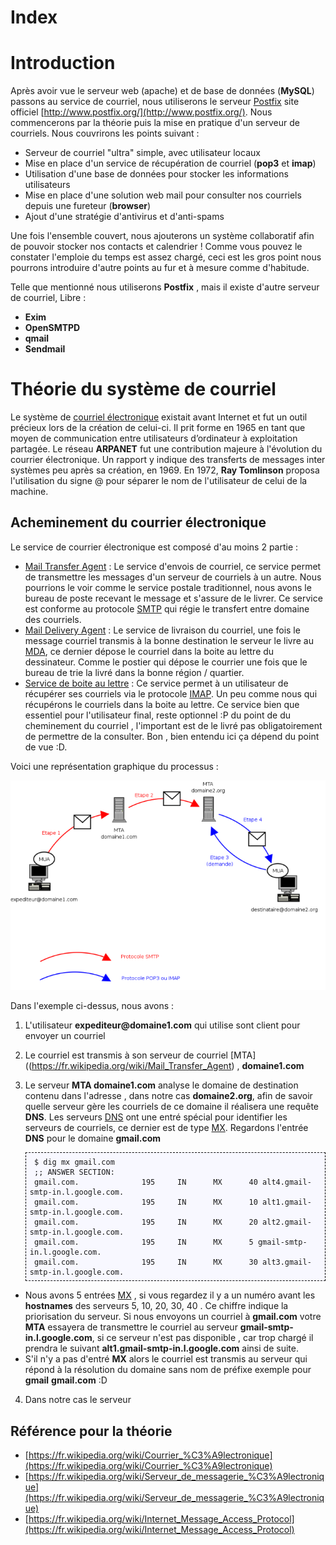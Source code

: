 <meta http-equiv='Content-Type' content='text/html; charset=utf-8' /> 
<style>
pre{background:#F8F8FF; border:black dashed 1px; padding:6px}
</style>


# Index 

# <a name="Intro" /> Introduction

Après avoir vue le serveur web (apache) et de base de données (__MySQL__) passons au service de courriel, nous utiliserons le serveur [Postfix](https://fr.wikipedia.org/wiki/Postfix) site officiel [http://www.postfix.org/](http://www.postfix.org/). Nous commencerons par la théorie puis la mise en pratique d'un serveur de courriels. Nous couvrirons les  points suivant :

* Serveur de courriel "ultra" simple, avec utilisateur locaux
* Mise en place d'un service de récupération de courriel (__pop3__ et __imap__)
* Utilisation d'une base de données pour stocker les informations utilisateurs
* Mise en place d'une solution web mail pour consulter nos courriels depuis une fureteur (__browser__)
* Ajout d'une stratégie d'antivirus et d'anti-spams 

Une fois l'ensemble couvert, nous ajouterons un système collaboratif afin de pouvoir stocker nos contacts et calendrier !
Comme vous pouvez le constater l'emploie du temps est assez chargé, ceci est les gros point nous pourrons introduire d'autre points au fur et à mesure comme d'habitude.

Telle que mentionné nous utiliserons __Postfix__ , mais il existe d'autre serveur de courriel, Libre :

* __Exim__
* __OpenSMTPD__
* __qmail__
* __Sendmail__

# <a name="Theorie" /> Théorie du système de courriel

Le système de [courriel électronique](https://fr.wikipedia.org/wiki/Courrier_%C3%A9lectronique) existait avant Internet et fut un outil précieux lors de la création de celui-ci. Il prit forme en 1965 en tant que moyen de communication entre utilisateurs d’ordinateur à exploitation partagée. Le réseau __ARPANET__ fut une contribution majeure à l'évolution du courrier électronique. Un rapport y indique des transferts de messages inter systèmes peu après sa création, en 1969. En 1972, __Ray Tomlinson__ proposa l'utilisation du signe @ pour séparer le nom de l'utilisateur de celui de la machine.

## <a name="Workflow" /> Acheminement du courrier électronique

Le service de courrier électronique est composé d'au moins 2 partie :

* [Mail Transfer Agent](https://fr.wikipedia.org/wiki/Mail_Transfer_Agent) : Le service d'envois de courriel, ce service permet de transmettre les messages d'un serveur de courriels à un autre. Nous pourrions le voir comme le service postale traditionnel, nous avons le bureau de poste recevant le message et s'assure de le livrer. Ce service est conforme au protocole [SMTP](https://fr.wikipedia.org/wiki/Simple_Mail_Transfer_Protocol) qui régie le transfert entre domaine des courriels.
* [Mail Delivery Agent](https://fr.wikipedia.org/wiki/Mail_Delivery_Agent) : Le service de livraison du courriel, une fois le message courriel transmis à la bonne destination le serveur le livre au [MDA](https://fr.wikipedia.org/wiki/Mail_Delivery_Agent), ce dernier dépose le courriel dans la boite au lettre du dessinateur. Comme le postier qui dépose le courrier une fois que le bureau de trie la livré dans la bonne région / quartier.
* [Service de boite au lettre](https://fr.wikipedia.org/wiki/Internet_Message_Access_Protocol) : Ce service permet à un utilisateur de récupérer ses courriels via le protocole [IMAP](https://fr.wikipedia.org/wiki/Internet_Message_Access_Protocol). Un peu comme nous qui récupérons le courriels dans la boite au lettre. Ce service bien que essentiel pour l'utilisateur final, reste optionnel :P du point de du cheminement du courriel , l'important est de le livré pas obligatoirement de permettre de la consulter. Bon , bien entendu ici ça dépend du point de vue :D.


Voici une représentation graphique du processus :

![Etapes_envoi_email.png](./imgs/Etapes_envoi_email.png)

Dans l'exemple ci-dessus, nous avons :

1. L'utilisateur __expediteur@domaine1.com__ qui utilise sont client pour envoyer un courriel
2. Le courriel est transmis à son serveur de courriel [MTA]((https://fr.wikipedia.org/wiki/Mail_Transfer_Agent) , __domaine1.com__
3. Le serveur __MTA domaine1.com__ analyse le domaine de destination contenu dans l'adresse , dans notre cas __domaine2.org__, afin de savoir quelle serveur gère les courriels de ce domaine il réalisera une requête __DNS__. Les serveurs [DNS](https://fr.wikipedia.org/wiki/Domain_Name_System) ont une entré spécial pour identifier les serveurs de courriels, ce dernier est de type [MX](https://fr.wikipedia.org/wiki/Enregistrement_Mail_eXchanger). Regardons l'entrée __DNS__ pour le domaine __gmail.com__

        $ dig mx gmail.com
        ;; ANSWER SECTION:
        gmail.com.              195     IN      MX      40 alt4.gmail-smtp-in.l.google.com.
        gmail.com.              195     IN      MX      10 alt1.gmail-smtp-in.l.google.com.
        gmail.com.              195     IN      MX      20 alt2.gmail-smtp-in.l.google.com.
        gmail.com.              195     IN      MX      5 gmail-smtp-in.l.google.com.
        gmail.com.              195     IN      MX      30 alt3.gmail-smtp-in.l.google.com.
* Nous avons 5 entrées [MX](https://fr.wikipedia.org/wiki/Enregistrement_Mail_eXchanger) , si vous regardez il y a un numéro avant les __hostnames__ des serveurs 5, 10, 20, 30, 40 . Ce chiffre indique la priorisation du serveur. Si nous envoyons un courriel à __gmail.com__ votre __MTA__ essayera de transmettre le courriel au serveur __gmail-smtp-in.l.google.com__, si ce serveur n'est pas disponible , car trop chargé il prendra le suivant __alt1.gmail-smtp-in.l.google.com__ ainsi de suite.
* S'il n'y a pas d'entré __MX__ alors le courriel est transmis au serveur qui répond à la résolution du domaine sans nom de préfixe exemple pour __gmail__ __gmail.com__ :D
4. Dans notre cas le serveur 


## <a name="ref_theorie" /> Référence pour la théorie 

* [https://fr.wikipedia.org/wiki/Courrier_%C3%A9lectronique](https://fr.wikipedia.org/wiki/Courrier_%C3%A9lectronique)
* [https://fr.wikipedia.org/wiki/Serveur_de_messagerie_%C3%A9lectronique](https://fr.wikipedia.org/wiki/Serveur_de_messagerie_%C3%A9lectronique)
* [https://fr.wikipedia.org/wiki/Internet_Message_Access_Protocol](https://fr.wikipedia.org/wiki/Internet_Message_Access_Protocol)

